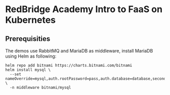 # RedBridge Academy Intro to FaaS on Kubernetes

## Prerequisities

The demos use RabbitMQ and MariaDB as middleware, install MariaDB using Helm as following:

```shell
helm repo add bitnami https://charts.bitnami.com/bitnami
helm install mysql \
  --set nameOverride=mysql,auth.rootPassword=pass,auth.database=database,secondary.replicaCount=0 \
  -n middleware bitnami/mysql

```
